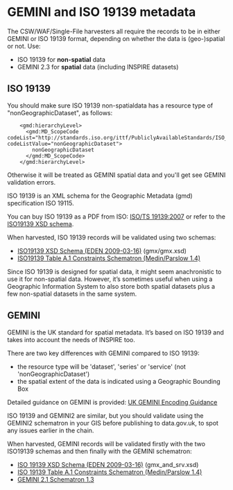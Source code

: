 # GEMINI and ISO 19139 metadata

The CSW/WAF/Single-File harvesters all require the records to be in either GEMINI or ISO 19139 format, depending on whether the data is (geo-)spatial or not. Use:

* ISO 19139 for **non-spatial** data
* GEMINI 2.3 for **spatial** data (including INSPIRE datasets)

## ISO 19139

You should make sure ISO 19139 non-spatialdata has a resource type of "nonGeographicDataset", as follows:

```
    <gmd:hierarchyLevel>
      <gmd:MD_ScopeCode codeList="http://standards.iso.org/ittf/PubliclyAvailableStandards/ISO_19139_Schemas/resources/codelist/gmxCodelists.xml#MD_ScopeCode" codeListValue="nonGeographicDataset">
        nonGeographicDataset
      </gmd:MD_ScopeCode>
    </gmd:hierarchyLevel>
```

Otherwise it will be treated as GEMINI spatial data and you'll get see GEMINI validation errors.

ISO 19139 is an XML schema for the Geographic Metadata (gmd) specification ISO 19115.

You can buy ISO 19139 as a PDF from ISO: [ISO/TS 19139:2007](http://www.iso.org/iso/catalogue_detail.htm?csnumber=32557) or refer to the [ISO19139 XSD schema](https://github.com/datagovuk/ckanext-spatial/tree/dgu/ckanext/spatial/validation/xml/iso19139eden).

When harvested, ISO 19139 records will be validated using two schemas:

* [ISO19139 XSD Schema (EDEN 2009-03-16)](https://github.com/datagovuk/ckanext-spatial/tree/dgu/ckanext/spatial/validation/xml/iso19139eden/gmd) (gmx/gmx.xsd)
* [ISO19139 Table A.1 Constraints Schematron (Medin/Parslow 1.4)](https://github.com/datagovuk/ckanext-spatial/blob/dgu/ckanext/spatial/validation/xml/medin/ISOTS19139A1Constraints_v1.4.sch)

Since ISO 19139 is designed for spatial data, it might seem anachronistic to use it for non-spatial data. However, it’s sometimes useful when using a Geographic Information System to also store both spatial datasets plus a few non-spatial datasets in the same system.

## GEMINI

GEMINI is the UK standard for spatial metadata. It’s based on ISO 19139 and takes into account the needs of INSPIRE too.

There are two key differences with GEMINI compared to ISO 19139:

* the resource type will be 'dataset', 'series' or 'service' (not 'nonGeographicDataset')
* the spatial extent of the data is indicated using a Geographic Bounding Box

Detailed guidance on GEMINI is provided: [UK GEMINI Encoding Guidance](xx)

ISO 19139 and GEMINI2 are similar, but you should validate using the GEMINI2 schematron in your GIS before publishing to data.gov.uk, to spot any issues earlier in the chain.

When harvested, GEMINI records will be validated firstly with the two ISO19139 schemas and then finally with the GEMINI schematron:

* [ISO 19139 XSD Schema (EDEN 2009-03-16)](https://github.com/datagovuk/ckanext-spatial/tree/dgu/ckanext/spatial/validation/xml/iso19139eden/gmd) (gmx_and_srv.xsd)
* [ISO 19139 Table A.1 Constraints Schematron (Medin/Parslow 1.4)](https://github.com/datagovuk/ckanext-spatial/blob/dgu/ckanext/spatial/validation/xml/medin/ISOTS19139A1Constraints_v1.4.sch)
* [GEMINI 2.1 Schematron 1.3](https://github.com/datagovuk/ckanext-spatial/blob/dgu/ckanext/spatial/validation/xml/gemini2/Gemini2_R1r3.sch)
